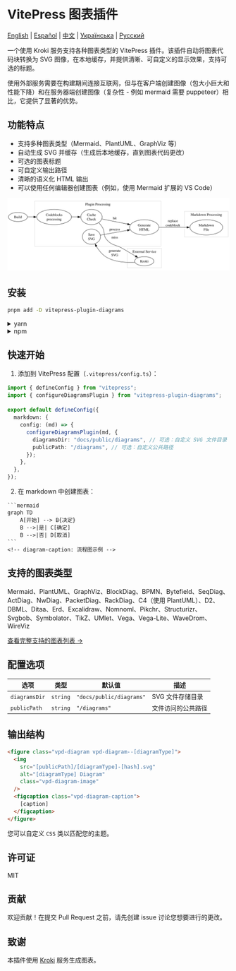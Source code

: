 # VitePress 图表插件

[English](README.md) | [Español](README.es.md) | [中文](README.zh.md) | [Українська](README.uk.md) | [Русский](README.ru.md)

一个使用 Kroki 服务支持各种图表类型的 VitePress 插件。该插件自动将图表代码块转换为 SVG 图像，在本地缓存，并提供清晰、可自定义的显示效果，支持可选的标题。

使用外部服务需要在构建期间连接互联网，但与在客户端创建图像（包大小巨大和性能下降）和在服务器端创建图像（复杂性 - 例如 mermaid 需要 puppeteer）相比，它提供了显著的优势。

## 功能特点

- 支持多种图表类型（Mermaid、PlantUML、GraphViz 等）
- 自动生成 SVG 并缓存（生成后本地缓存，直到图表代码更改）
- 可选的图表标题
- 可自定义输出路径
- 清晰的语义化 HTML 输出
- 可以使用任何编辑器创建图表（例如，使用 Mermaid 扩展的 VS Code）

![Diagram](./diag-1.svg)

## 安装

```bash
pnpm add -D vitepress-plugin-diagrams
```

<details>
<summary>yarn</summary>

```bash
yarn add -D vitepress-plugin-diagrams
```
</details>

<details>
<summary>npm</summary>

```bash
npm install --save-dev vitepress-plugin-diagrams
```
</details>

## 快速开始

1. 添加到 VitePress 配置（`.vitepress/config.ts`）：

```ts
import { defineConfig } from "vitepress";
import { configureDiagramsPlugin } from "vitepress-plugin-diagrams";

export default defineConfig({
  markdown: {
    config: (md) => {
      configureDiagramsPlugin(md, {
        diagramsDir: "docs/public/diagrams", // 可选：自定义 SVG 文件目录
        publicPath: "/diagrams", // 可选：自定义公共路径
      });
    },
  },
});
```

2. 在 markdown 中创建图表：

````
```mermaid
graph TD
    A[开始] --> B{决定}
    B -->|是| C[确定]
    B -->|否| D[取消]
```
<!-- diagram-caption: 流程图示例 -->
````

## 支持的图表类型

Mermaid、PlantUML、GraphViz、BlockDiag、BPMN、Bytefield、SeqDiag、ActDiag、NwDiag、PacketDiag、RackDiag、C4（使用 PlantUML）、D2、DBML、Ditaa、Erd、Excalidraw、Nomnoml、Pikchr、Structurizr、Svgbob、Symbolator、TikZ、UMlet、Vega、Vega-Lite、WaveDrom、WireViz

[查看完整支持的图表列表 →](https://kroki.io/#support)

## 配置选项

| 选项 | 类型 | 默认值 | 描述 |
|--------|------|---------|-------------|
| `diagramsDir` | `string` | `"docs/public/diagrams"` | SVG 文件存储目录 |
| `publicPath` | `string` | `"/diagrams"` | 文件访问的公共路径 |

## 输出结构

```html
<figure class="vpd-diagram vpd-diagram--[diagramType]">
  <img 
    src="[publicPath]/[diagramType]-[hash].svg" 
    alt="[diagramType] Diagram" 
    class="vpd-diagram-image"
  />
  <figcaption class="vpd-diagram-caption">
    [caption]
  </figcaption>
</figure>
```

您可以自定义 `CSS` 类以匹配您的主题。

## 许可证

MIT

## 贡献

欢迎贡献！在提交 Pull Request 之前，请先创建 issue 讨论您想要进行的更改。

## 致谢

本插件使用 [Kroki](https://kroki.io/) 服务生成图表。 